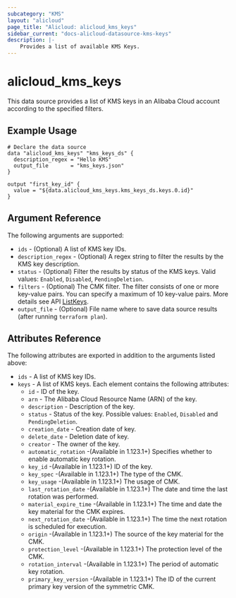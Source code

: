 ```yaml
---
subcategory: "KMS"
layout: "alicloud"
page_title: "Alicloud: alicloud_kms_keys"
sidebar_current: "docs-alicloud-datasource-kms-keys"
description: |-
    Provides a list of available KMS Keys.
---
```


# alicloud\_kms\_keys

This data source provides a list of KMS keys in an Alibaba Cloud account according to the specified filters.

## Example Usage

```
# Declare the data source
data "alicloud_kms_keys" "kms_keys_ds" {
  description_regex = "Hello KMS"
  output_file       = "kms_keys.json"
}

output "first_key_id" {
  value = "${data.alicloud_kms_keys.kms_keys_ds.keys.0.id}"
}
```

## Argument Reference

The following arguments are supported:

* `ids` - (Optional) A list of KMS key IDs.
* `description_regex` - (Optional) A regex string to filter the results by the KMS key description.
* `status` - (Optional) Filter the results by status of the KMS keys. Valid values: `Enabled`, `Disabled`, `PendingDeletion`.
* `filters` - (Optional) The CMK filter. The filter consists of one or more key-value pairs. 
  You can specify a maximum of 10 key-value pairs. More details see API [ListKeys](https://www.alibabacloud.com/help/en/key-management-service/latest/listkeys).
* `output_file` - (Optional) File name where to save data source results (after running `terraform plan`).

## Attributes Reference

The following attributes are exported in addition to the arguments listed above:

* `ids` -  A list of KMS key IDs.
* `keys` - A list of KMS keys. Each element contains the following attributes:
  * `id` - ID of the key.
  * `arn` - The Alibaba Cloud Resource Name (ARN) of the key.
  * `description` - Description of the key.
  * `status` - Status of the key. Possible values: `Enabled`, `Disabled` and `PendingDeletion`.
  * `creation_date` - Creation date of key.
  * `delete_date` - Deletion date of key.
  * `creator` - The owner of the key.
  * `automatic_rotation` -(Available in 1.123.1+) Specifies whether to enable automatic key rotation.
  * `key_id` -(Available in 1.123.1+)  ID of the key.
  * `key_spec` -(Available in 1.123.1+)  The type of the CMK.
  * `key_usage` -(Available in 1.123.1+)  The usage of CMK.
  * `last_rotation_date` -(Available in 1.123.1+)  The date and time the last rotation was performed.
  * `material_expire_time` -(Available in 1.123.1+)  The time and date the key material for the CMK expires.
  * `next_rotation_date` -(Available in 1.123.1+)  The time the next rotation is scheduled for execution. 
  * `origin` -(Available in 1.123.1+)  The source of the key material for the CMK.
  * `protection_level` -(Available in 1.123.1+)  The protection level of the CMK.
  * `rotation_interval` -(Available in 1.123.1+)  The period of automatic key rotation.
  * `primary_key_version` -(Available in 1.123.1+)  The ID of the current primary key version of the symmetric CMK. 
  

